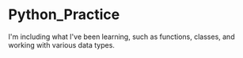 # Python_Practice

I'm including what I've been learning, such as functions, classes, and working with various data types. 
